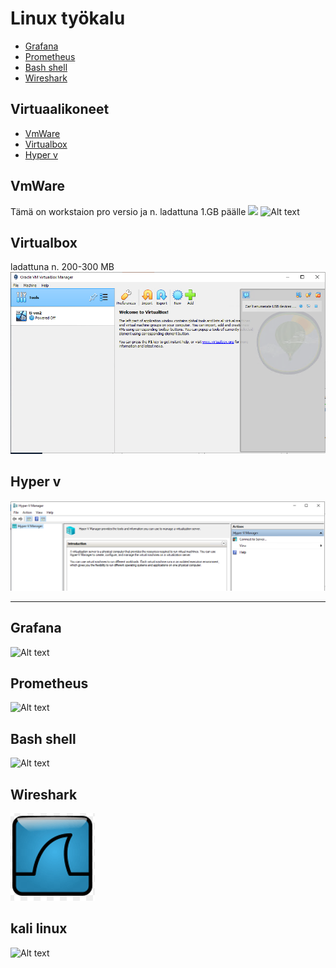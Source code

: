 # Linux työkalu 

* [Grafana](#Grafana)
* [Prometheus](#Prometheus)
* [Bash shell](#Bash*shell)
* [Wireshark](#Wireshark)

## Virtuaalikoneet 

- [VmWare](#VmWare)
- [Virtualbox](#Virtualbox)
- [Hyper v](#hyper-v)


## VmWare
Tämä on workstaion pro versio ja n. ladattuna 1.GB päälle
<img src="images/Desktop_Ubuntu_20.04.png" width="500">
![Alt text](/images/wmvare_laptopPublic2.jpg?raw=true "None")

## Virtualbox 
ladattuna n. 200-300 MB
![Alt text](images/virtualbox-1.PNG)

## Hyper v
![Alt text](images/Hyper-v-1.PNG)

<hr>


## Grafana
![Alt text](/Graph_Grafana/images/Sieppaa6_takeSoftware_LI.jpg?raw=true "None")

## Prometheus
![Alt text](/Grafana/Prometheus-01/images/Sieppaa4-PrometheusPolku.PNG?raw=true "None")

## Bash shell
![Alt text](/images/Bash-shell.PNG?raw=true "None")

## Wireshark
![Alt text](/images/wireshark-logo.PNG?raw=true "None")

## kali linux
![Alt text](Kali%20linux/images/kali_background.png)